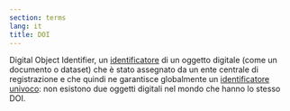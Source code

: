 ```yaml
---
section: terms
lang: it
title: DOI
---
```


Digital Object Identifier, un [identificatore](../identifier/) di un oggetto digitale (come un documento o dataset) che è stato assegnato da un ente centrale di registrazione e che quindi ne garantisce globalmente un [identificatore univoco](../unique-identifier/): non esistono due oggetti digitali nel mondo che hanno lo stesso DOI.
